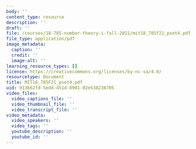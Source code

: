 ```yaml
---
body: ''
content_type: resource
description: ''
draft: ''
file: /courses/18-785-number-theory-i-fall-2021/mit18_785f21_pset4.pdf
file_type: application/pdf
image_metadata:
  caption: ''
  credit: ''
  image-alt: ''
learning_resource_types: []
license: https://creativecommons.org/licenses/by-nc-sa/4.0/
resourcetype: Document
title: MIT18_785F21_pset4.pdf
uid: 913662fd-5edd-451d-8901-02e538236705
video_files:
  video_captions_file: ''
  video_thumbnail_file: ''
  video_transcript_file: ''
video_metadata:
  video_speakers: ''
  video_tags: ''
  youtube_description: ''
  youtube_id: ''
---
```

